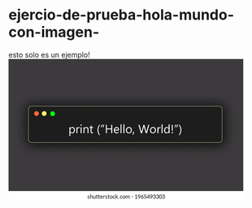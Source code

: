 # ejercio-de-prueba-hola-mundo-con-imagen-
esto solo es un ejemplo!
![](https://raw.githubusercontent.com/FANDINO7/ejercio-de-prueba-hola-mundo-con-imagen-/refs/heads/main/hola%20mundo.webp)
